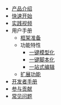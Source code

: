 * [产品介绍](./Home)
* [快速开始](./GettingStarted)
* [实践视频](https://antloop.github.io/)
* 用户手册
    * [框架准备](./Usage-Ready)
    * 功能特性
        * [一键模型化](./Usage-Model)
        * [一键脚本化](./Usage-Script)
        * [一站式编辑](./Usage-IDE)
    * [扩展功能](./Usage-API)
* [开发者手册](./DeveloperGuide)
* [参与贡献](./Contributing)
* [常见问题](./FAQ)